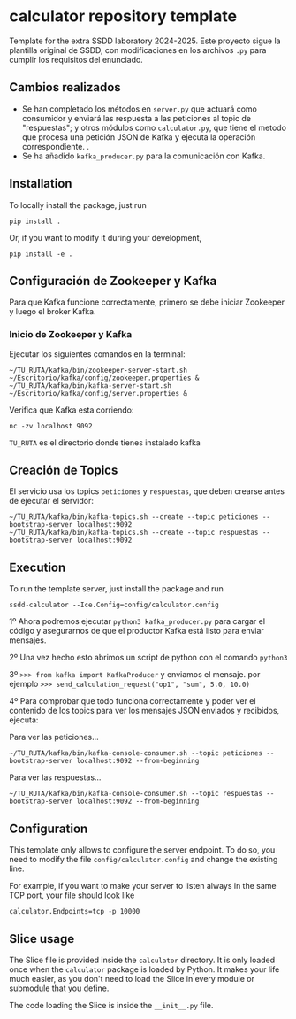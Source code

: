 # calculator repository template

Template for the extra SSDD laboratory 2024-2025.
Este proyecto sigue la plantilla original de SSDD, con modificaciones en los archivos `.py` para cumplir los requisitos del enunciado.

## Cambios realizados  
- Se han completado los métodos en `server.py` que actuará como consumidor y enviará las respuesta a las peticiones al topic de "respuestas"; y otros módulos como `calculator.py`, que tiene el metodo que procesa una petición JSON de Kafka y ejecuta la operación correspondiente. .
- Se ha añadido `kafka_producer.py` para la comunicación con Kafka. 

## Installation

To locally install the package, just run

```
pip install .
```

Or, if you want to modify it during your development,

```
pip install -e .
```
## Configuración de Zookeeper y Kafka  

Para que Kafka funcione correctamente, primero se debe iniciar Zookeeper y luego el broker Kafka.  

### **Inicio de Zookeeper y Kafka**  

Ejecutar los siguientes comandos en la terminal:  
```
~/TU_RUTA/kafka/bin/zookeeper-server-start.sh ~/Escritorio/kafka/config/zookeeper.properties &
~/TU_RUTA/kafka/bin/kafka-server-start.sh ~/Escritorio/kafka/config/server.properties &
```

Verifica que Kafka esta corriendo: 
```
nc -zv localhost 9092
```

`TU_RUTA` es el directorio donde tienes instalado kafka

## Creación de Topics

El servicio usa los topics `peticiones` y `respuestas`, que deben crearse antes de ejecutar el servidor:

```
~/TU_RUTA/kafka/bin/kafka-topics.sh --create --topic peticiones --bootstrap-server localhost:9092
~/TU_RUTA/kafka/bin/kafka-topics.sh --create --topic respuestas --bootstrap-server localhost:9092
```


## Execution

To run the template server, just install the package and run

```
ssdd-calculator --Ice.Config=config/calculator.config
```

1º Ahora podremos ejecutar ```python3 kafka_producer.py``` para cargar el código y asegurarnos de que el productor Kafka está listo para enviar mensajes.

2º Una vez hecho esto abrimos un script de python con el comando `python3` 

3º ```>>> from kafka import KafkaProducer``` y enviamos el mensaje. por ejemplo ```>>> send_calculation_request("op1", "sum", 5.0, 10.0)```

4º Para comprobar que todo funciona correctamente y poder ver el contenido de los topics para ver los mensajes JSON enviados y recibidos, ejecuta:

Para ver las peticiones...
```
~/TU_RUTA/kafka/bin/kafka-console-consumer.sh --topic peticiones --bootstrap-server localhost:9092 --from-beginning

```

Para ver las respuestas...
```
~/TU_RUTA/kafka/bin/kafka-console-consumer.sh --topic respuestas --bootstrap-server localhost:9092 --from-beginning

```

## Configuration

This template only allows to configure the server endpoint. To do so, you need to modify
the file `config/calculator.config` and change the existing line.

For example, if you want to make your server to listen always in the same TCP port, your file
should look like

```
calculator.Endpoints=tcp -p 10000
```

## Slice usage

The Slice file is provided inside the `calculator` directory. It is only loaded once when the `calculator`
package is loaded by Python. It makes your life much easier, as you don't need to load the Slice in every module
or submodule that you define.

The code loading the Slice is inside the `__init__.py` file.
